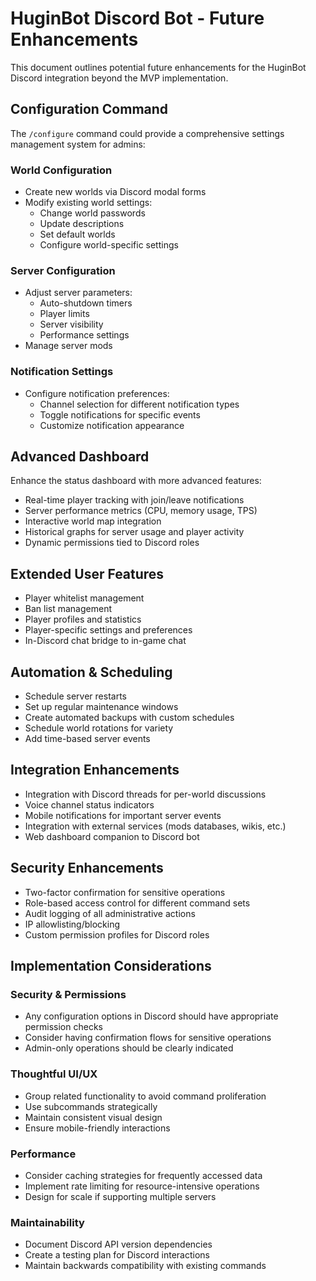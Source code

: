 # HuginBot Discord Bot - Future Enhancements

This document outlines potential future enhancements for the HuginBot Discord integration beyond the MVP implementation.

## Configuration Command

The `/configure` command could provide a comprehensive settings management system for admins:

### World Configuration
- Create new worlds via Discord modal forms
- Modify existing world settings:
  - Change world passwords
  - Update descriptions
  - Set default worlds
  - Configure world-specific settings

### Server Configuration
- Adjust server parameters:
  - Auto-shutdown timers
  - Player limits
  - Server visibility
  - Performance settings
- Manage server mods

### Notification Settings
- Configure notification preferences:
  - Channel selection for different notification types
  - Toggle notifications for specific events
  - Customize notification appearance

## Advanced Dashboard

Enhance the status dashboard with more advanced features:

- Real-time player tracking with join/leave notifications
- Server performance metrics (CPU, memory usage, TPS)
- Interactive world map integration
- Historical graphs for server usage and player activity
- Dynamic permissions tied to Discord roles

## Extended User Features

- Player whitelist management
- Ban list management
- Player profiles and statistics
- Player-specific settings and preferences
- In-Discord chat bridge to in-game chat

## Automation & Scheduling

- Schedule server restarts
- Set up regular maintenance windows
- Create automated backups with custom schedules
- Schedule world rotations for variety
- Add time-based server events

## Integration Enhancements

- Integration with Discord threads for per-world discussions
- Voice channel status indicators
- Mobile notifications for important server events
- Integration with external services (mods databases, wikis, etc.)
- Web dashboard companion to Discord bot

## Security Enhancements

- Two-factor confirmation for sensitive operations
- Role-based access control for different command sets
- Audit logging of all administrative actions
- IP allowlisting/blocking
- Custom permission profiles for Discord roles

## Implementation Considerations

### Security & Permissions
- Any configuration options in Discord should have appropriate permission checks
- Consider having confirmation flows for sensitive operations
- Admin-only operations should be clearly indicated

### Thoughtful UI/UX
- Group related functionality to avoid command proliferation
- Use subcommands strategically
- Maintain consistent visual design
- Ensure mobile-friendly interactions

### Performance
- Consider caching strategies for frequently accessed data
- Implement rate limiting for resource-intensive operations
- Design for scale if supporting multiple servers

### Maintainability
- Document Discord API version dependencies
- Create a testing plan for Discord interactions
- Maintain backwards compatibility with existing commands